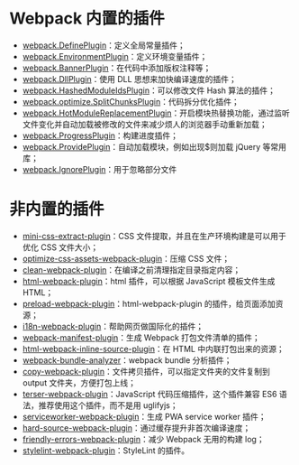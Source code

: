 # Webpack 内置的插件
* [webpack.DefinePlugin](https://webpack.js.org/plugins/define-plugin)：定义全局常量插件；
* [webpack.EnvironmentPlugin](https://webpack.js.org/plugins/environment-plugin)：定义环境变量插件；
* [webpack.BannerPlugin](https://webpack.js.org/plugins/banner-plugin)：在代码中添加版权注释等；
* [webpack.DllPlugin](https://webpack.js.org/plugins/dll-plugin)：使用 DLL 思想来加快编译速度的插件；
* [webpack.HashedModuleIdsPlugin](https://webpack.js.org/plugins/hashed-module-ids-plugin)：可以修改文件 Hash 算法的插件；
* [webpack.optimize.SplitChunksPlugin](https://webpack.js.org/plugins/split-chunks-plugin)：代码拆分优化插件；
* [webpack.HotModuleReplacementPlugin](https://webpack.js.org/plugins/hot-module-replacement-plugin)：开启模块热替换功能，通过监听文件变化并自动加载被修改的文件来减少烦人的浏览器手动重新加载；
* [webpack.ProgressPlugin](https://webpack.js.org/plugins/progress-plugin)：构建进度插件；
* [webpack.ProvidePlugin](https://webpack.js.org/plugins/provide-plugin)：自动加载模块，例如出现$则加载 jQuery 等常用库；
* [webpack.IgnorePlugin](https://webpack.js.org/plugins/ignore-plugin)：用于忽略部分文件


# 非内置的插件
* [mini-css-extract-plugin](https://github.com/webpack-contrib/mini-css-extract-plugin)：CSS 文件提取，并且在生产环境构建是可以用于优化 CSS 文件大小；
* [optimize-css-assets-webpack-plugin](https://github.com/NMFR/optimize-css-assets-webpack-plugin)：压缩 CSS 文件；
* [clean-webpack-plugin](https://github.com/johnagan/clean-webpack-plugin)：在编译之前清理指定目录指定内容；
* [html-webpack-plugin](https://github.com/jantimon/html-webpack-plugin)：html 插件，可以根据 JavaScript 模板文件生成 HTML；
* [preload-webpack-plugin](https://github.com/GoogleChromeLabs/preload-webpack-plugin)：html-webpack-plugin 的插件，给页面添加<link rel="preload">资源；
* [i18n-webpack-plugin](https://github.com/webpack-contrib/i18n-webpack-plugin)：帮助网页做国际化的插件；
* [webpack-manifest-plugin](https://github.com/danethurber/webpack-manifest-plugin)：生成 Webpack 打包文件清单的插件；
* [html-webpack-inline-source-plugin](https://github.com/DustinJackson/html-webpack-inline-source-plugin)：在 HTML 中内联打包出来的资源；
* [webpack-bundle-analyzer](https://github.com/webpack-contrib/webpack-bundle-analyzer)：webpack bundle 分析插件；
* [copy-webpack-plugin](https://github.com/webpack-contrib/copy-webpack-plugin)：文件拷贝插件，可以指定文件夹的文件复制到 output 文件夹，方便打包上线；
* [terser-webpack-plugin](https://github.com/webpack-contrib/terser-webpack-plugin)：JavaScript 代码压缩插件，这个插件兼容 ES6 语法，推荐使用这个插件，而不是用 uglifyjs；
* [serviceworker-webpack-plugin](https://github.com/oliviertassinari/serviceworker-webpack-plugin)：生成 PWA service worker 插件；
* [hard-source-webpack-plugin](https://github.com/mzgoddard/hard-source-webpack-plugin)：通过缓存提升非首次编译速度；
* [friendly-errors-webpack-plugin](https://github.com/geowarin/friendly-errors-webpack-plugin)：减少 Webpack 无用的构建 log；
* [stylelint-webpack-plugin](https://www.npmjs.com/package/stylelint-webpack-plugin)：StyleLint 的插件。
